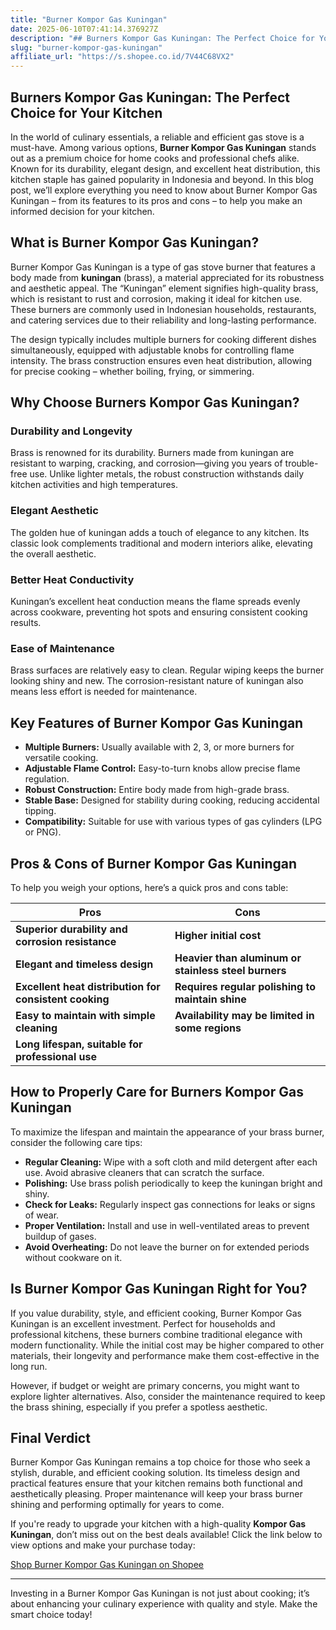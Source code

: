 ```yaml
---
title: "Burner Kompor Gas Kuningan"
date: 2025-06-10T07:41:14.376927Z
description: "## Burners Kompor Gas Kuningan: The Perfect Choice for Your Kitchen..."
slug: "burner-kompor-gas-kuningan"
affiliate_url: "https://s.shopee.co.id/7V44C68VX2"
---
```

## Burners Kompor Gas Kuningan: The Perfect Choice for Your Kitchen

In the world of culinary essentials, a reliable and efficient gas stove is a must-have. Among various options, **Burner Kompor Gas Kuningan** stands out as a premium choice for home cooks and professional chefs alike. Known for its durability, elegant design, and excellent heat distribution, this kitchen staple has gained popularity in Indonesia and beyond. In this blog post, we’ll explore everything you need to know about Burner Kompor Gas Kuningan – from its features to its pros and cons – to help you make an informed decision for your kitchen.

## What is Burner Kompor Gas Kuningan?

Burner Kompor Gas Kuningan is a type of gas stove burner that features a body made from **kuningan** (brass), a material appreciated for its robustness and aesthetic appeal. The “Kuningan” element signifies high-quality brass, which is resistant to rust and corrosion, making it ideal for kitchen use. These burners are commonly used in Indonesian households, restaurants, and catering services due to their reliability and long-lasting performance.

The design typically includes multiple burners for cooking different dishes simultaneously, equipped with adjustable knobs for controlling flame intensity. The brass construction ensures even heat distribution, allowing for precise cooking – whether boiling, frying, or simmering.

## Why Choose Burners Kompor Gas Kuningan?

### Durability and Longevity

Brass is renowned for its durability. Burners made from kuningan are resistant to warping, cracking, and corrosion—giving you years of trouble-free use. Unlike lighter metals, the robust construction withstands daily kitchen activities and high temperatures.

### Elegant Aesthetic

The golden hue of kuningan adds a touch of elegance to any kitchen. Its classic look complements traditional and modern interiors alike, elevating the overall aesthetic.

### Better Heat Conductivity

Kuningan’s excellent heat conduction means the flame spreads evenly across cookware, preventing hot spots and ensuring consistent cooking results.

### Ease of Maintenance

Brass surfaces are relatively easy to clean. Regular wiping keeps the burner looking shiny and new. The corrosion-resistant nature of kuningan also means less effort is needed for maintenance.

## Key Features of Burner Kompor Gas Kuningan

- **Multiple Burners:** Usually available with 2, 3, or more burners for versatile cooking.
- **Adjustable Flame Control:** Easy-to-turn knobs allow precise flame regulation.
- **Robust Construction:** Entire body made from high-grade brass.
- **Stable Base:** Designed for stability during cooking, reducing accidental tipping.
- **Compatibility:** Suitable for use with various types of gas cylinders (LPG or PNG).

## Pros & Cons of Burner Kompor Gas Kuningan

To help you weigh your options, here’s a quick pros and cons table:

| Pros                                                       | Cons                                                   |
|--------------------------------------------------------------|--------------------------------------------------------|
| **Superior durability and corrosion resistance**           | **Higher initial cost**                                |
| **Elegant and timeless design**                              | **Heavier than aluminum or stainless steel burners**  |
| **Excellent heat distribution for consistent cooking**    | **Requires regular polishing to maintain shine**     |
| **Easy to maintain with simple cleaning**                   | **Availability may be limited in some regions**     |
| **Long lifespan, suitable for professional use**           |                                                        |

## How to Properly Care for Burners Kompor Gas Kuningan

To maximize the lifespan and maintain the appearance of your brass burner, consider the following care tips:

- **Regular Cleaning:** Wipe with a soft cloth and mild detergent after each use. Avoid abrasive cleaners that can scratch the surface.
- **Polishing:** Use brass polish periodically to keep the kuningan bright and shiny.
- **Check for Leaks:** Regularly inspect gas connections for leaks or signs of wear.
- **Proper Ventilation:** Install and use in well-ventilated areas to prevent buildup of gases.
- **Avoid Overheating:** Do not leave the burner on for extended periods without cookware on it.

## Is Burner Kompor Gas Kuningan Right for You?

If you value durability, style, and efficient cooking, Burner Kompor Gas Kuningan is an excellent investment. Perfect for households and professional kitchens, these burners combine traditional elegance with modern functionality. While the initial cost may be higher compared to other materials, their longevity and performance make them cost-effective in the long run.

However, if budget or weight are primary concerns, you might want to explore lighter alternatives. Also, consider the maintenance required to keep the brass shining, especially if you prefer a spotless aesthetic.

## Final Verdict

Burner Kompor Gas Kuningan remains a top choice for those who seek a stylish, durable, and efficient cooking solution. Its timeless design and practical features ensure that your kitchen remains both functional and aesthetically pleasing. Proper maintenance will keep your brass burner shining and performing optimally for years to come.

If you're ready to upgrade your kitchen with a high-quality **Kompor Gas Kuningan**, don’t miss out on the best deals available! Click the link below to view options and make your purchase today:

[Shop Burner Kompor Gas Kuningan on Shopee](https://s.shopee.co.id/7V44C68VX2)

---

Investing in a Burner Kompor Gas Kuningan is not just about cooking; it’s about enhancing your culinary experience with quality and style. Make the smart choice today!